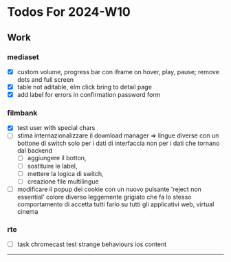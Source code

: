 # Todos For 2024-W10

## Work

### mediaset

- [x] custom volume, progress bar con iframe on hover, play, pause; remove dots and full screen
- [x] table not aditable, elm click bring to detail page
- [x] add label for errors in confirmation password form

### filmbank

- [x] test user with special chars
- [ ] stima internazionalizzare il download manager => lingue diverse con un bottone di switch solo per i dati di interfaccia non per i dati che tornano dal backend
  - [ ] aggiungere il botton,
  - [ ] sostituire le label,
  - [ ] mettere la logica di switch,
  - [ ] creazione file multilingue
- [ ] modificare il popup dei cookie con un nuovo pulsante 'reject non essential' colore diverso leggemente grigiato che fa lo stesso comportamento di accetta tutti farlo su tutti gli applicativi web, virtual cinema

### rte

- [ ] task chromecast test strange behaviours ios content

---
